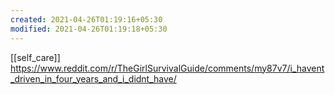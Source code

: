 ```yaml
---
created: 2021-04-26T01:19:16+05:30
modified: 2021-04-26T01:19:18+05:30
---
```

[[self_care]]
https://www.reddit.com/r/TheGirlSurvivalGuide/comments/my87v7/i_havent_driven_in_four_years_and_i_didnt_have/